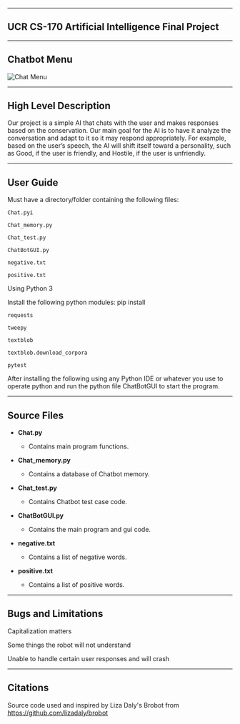 
---------
UCR CS-170 Artificial Intelligence  Final Project
------------

------
Chatbot Menu
--------

![Chat Menu](http://i.imgur.com/QRoJoYn.png)


----------
High Level Description
-----

Our project is a simple AI that chats with the user and makes responses based on the conservation. Our main goal for the AI is to have it analyze the conversation and adapt to it so it may respond appropriately. For example, based on the user’s speech, the AI will shift itself toward a personality, such as Good, if the user is friendly, and Hostile, if the user is unfriendly.

------
User Guide
---

Must have a directory/folder containing the following files:

	Chat.pyi

	Chat_memory.py

	Chat_test.py

	ChatBotGUI.py

	negative.txt

	positive.txt

Using Python 3

Install the following python modules: pip install 

	requests

	tweepy

	textblob

	textblob.download_corpora

	pytest

After installing the following using any Python IDE or whatever you use to operate python and run the python file ChatBotGUI to start the program.

-----
Source Files
-----

*   **Chat.py**

    * Contains main program functions.

*   **Chat_memory.py**

    * Contains a database of Chatbot memory.

*   **Chat_test.py**

    * Contains Chatbot test case code.

*   **ChatBotGUI.py**
   
    * Contains the main program and gui code.

*   **negative.txt**

    * Contains a list of negative words.

*   **positive.txt**

    * Contains a list of positive words.
    
-----
Bugs and Limitations
-----

Capitalization matters

Some things the robot will not understand

Unable to handle certain user responses and will crash

------
Citations
---

Source code used and inspired by Liza Daly's Brobot from https://github.com/lizadaly/brobot
